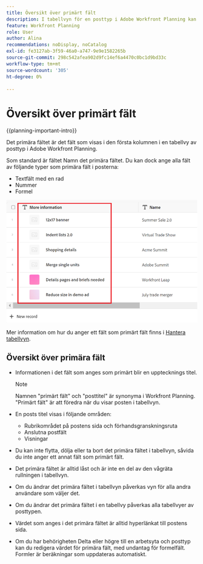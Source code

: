 ```yaml
---
title: Översikt över primärt fält
description: I tabellvyn för en posttyp i Adobe Workfront Planning kan du ange ett text-, numer- eller formelfält med en rad som primärt fält. Det primära fältet blir titeln på posterna av den typen.
feature: Workfront Planning
role: User
author: Alina
recommendations: noDisplay, noCatalog
exl-id: fe3127ab-3f59-46a0-a747-9e9e1582265b
source-git-commit: 298c542afea902d9fc14ef6a4470c0bc1d9bd33c
workflow-type: tm+mt
source-wordcount: '305'
ht-degree: 0%

---
```



# Översikt över primärt fält

<!--<span class="preview">The highlighted information on this page refers to functionality not yet generally available. It is available only in the Preview environment for all customers. After the monthly releases to Production, the same features are also available in the Production environment for customers who enabled fast releases. </span>   

<span class="preview">For information about fast releases, see [Enable or disable fast releases for your organization](/help/quicksilver/administration-and-setup/set-up-workfront/configure-system-defaults/enable-fast-release-process.md). </span>-->

{{planning-important-intro}}

Det primära fältet är det fält som visas i den första kolumnen i en tabellvy av posttyp i Adobe Workfront Planning.

Som standard är fältet Namn det primära fältet. Du kan dock ange alla fält av följande typer som primära fält i posterna:

* Textfält med en rad
* Nummer
* Formel

![Ett annat textfält som primärt fält markerat](assets/another-text-field-as-a-primary-field-highlighted.png)

Mer information om hur du anger ett fält som primärt fält finns i [Hantera tabellvyn](/help/quicksilver/planning/views/manage-the-table-view.md).

## Översikt över primära fält

* Informationen i det fält som anges som primärt blir en upptecknings titel.

  >[!NOTE]
  >
  >    Namnen &quot;primärt fält&quot; och &quot;posttitel&quot; är synonyma i Workfront Planning. &quot;Primärt fält&quot; är att föredra när du visar posten i tabellvyn.


* En posts titel visas i följande områden:

   * Rubrikområdet på postens sida och förhandsgranskningsruta
   * Anslutna postfält
   * Visningar
* Du kan inte flytta, dölja eller ta bort det primära fältet i tabellvyn, såvida du inte anger ett annat fält som primärt fält.
* Det primära fältet är alltid låst och är inte en del av den vågräta rullningen i tabellvyn.
* Om du ändrar det primära fältet i tabellvyn påverkas vyn för alla andra användare som väljer det.
* Om du ändrar det primära fältet i en tabellvy påverkas alla tabellvyer av posttypen.
* Värdet som anges i det primära fältet är alltid hyperlänkat till postens sida.
* Om du har behörigheten Delta eller högre till en arbetsyta och posttyp kan du redigera värdet för primära fält, med undantag för formelfält. Formler är beräkningar som uppdateras automatiskt.
